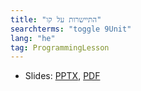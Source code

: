 ```yaml
---
title: "התיישרות על קו"
searchterms: "toggle 9Unit"
lang: "he"
tag: ProgrammingLesson
---
```

 <ul>
 <li class="ng-binding">Slides:
 <a href="ProgrammingLessons/SquaringonLine-Hebrew.pptx">PPTX</a>,
 <a href="ProgrammingLessons/SquaringonLine-Hebrew.pptx.pdf">PDF</a>
 </li>
 </ul>
